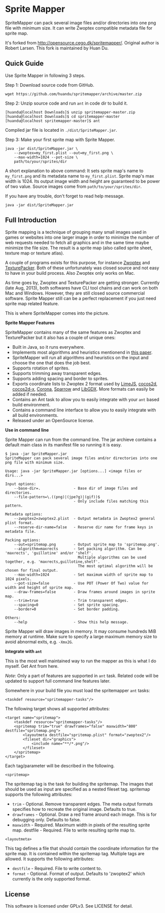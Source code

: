 Sprite Mapper
=============

SpriteMapper can pack several image files and/or directories into one png file with minimum size. It can write Zwoptex compatible metadata file for sprite map.

It's forked from http://opensource.cego.dk/spritemapper/. Original author is Robert Larsen. This fork is maintained by Huan Du.

Quick Guide
-----------

Use Sprite Mapper in following 3 steps.

Step 1: Download source code from GitHub.

`wget https://github.com/huandu/spritemapper/archive/master.zip`

Step 2: Unzip source code and run `ant` in code dir to build it.

```
[huandu@localhost Downloads]$ unzip spritemapper-master.zip
[huandu@localhost Downloads]$ cd spritemapper-master
[huandu@localhost spritemapper-master]$ ant
```

Compiled jar file is located in `./dist/SpriteMapper.jar`.

Step 3: Make your first sprite map with Sprite Mapper. 

```
java -jar dist/SpriteMapper.jar \
	--zwoptex=my_first.plist --out=my_first.png \
	--max-width=1024 --pot-size \
	path/to/your/sprites/dir
```

A short explanation to above command: It sets sprite map's name to `my_first.png` and its metadata name to `my_first.plist`. Sprite map's max width is 1024. Its output image width and height are guaranteed to be power of two value. Source images come from `path/to/your/sprites/dir`.

If you have any trouble, don't forget to read help message.

```
java -jar dist/SpriteMapper.jar
```

Full Introduction
-----------------

Sprite mapping is a technique of grouping many small images used in games or websites into one larger image in order to minimize the number of web requests needed to fetch all graphics and in the same time maybe minimize the file size. The result is a sprite map (also called sprite sheet, texture map or texture atlas).

A couple of programs exists for this purpose, for instance [Zwoptex](http://www.zwopple.com/zwoptex/) and [TexturePacker](http://www.codeandweb.com/texturepacker). Both of these unfortunately was closed source and not easy to have in your build process. Also Zwoptex only works on Mac.

As time goes by, Zwoptex and TexturePacker are getting stronger. Currently (late Aug, 2013), both softwares have CLI tool chains and can work on both Mac and Windows. However, they are still closed source commercial software. Sprite Mapper still can be a perfect replacement if you just need sprite map related feature.

This is where SpriteMapper comes into the picture.

**Sprite Mapper Features**

SpriteMapper contains many of the same features as Zwoptex and TexturePacker but it also has a couple of unique ones:

* Built in Java, so it runs everywhere.
* Implements most algorithms and heuristics mentionend in [this paper](http://clb.demon.fi/files/RectangleBinPack.pdf).
* SpriteMapper will run all algorithms and heuristics on the input and choose the one that does the job best.
* Supports rotation of sprites.
* Supports trimming away transparent edges.
* Supports adding spacing and border to sprites.
* Exports coordinate lists to Zwoptex 2 format used by [LimeJS](http://www.limejs.com/), [cocos2d](http://www.cocos2d-iphone.org/), [cocos2d-x](http://www.cocos2d-x.org/), [Corona](http://www.anscamobile.com/), [Sparrow](http://www.sparrow-framework.org/) and [LibGDX](http://code.google.com/p/libgdx/). More formats can easily be added if needed.
* Contains an Ant task to allow you to easily integrate with your `ant` based build environment.
* Contains a command line interface to allow you to easily integrate with all build environments.
* Released under an OpenSource license.

**Use in command line**

Sprite Mapper can run from the command line. The jar archieve contains a default main class in its manifest file so running it is easy.

```
$ java -jar SpriteMapper.jar
SpriteMapper can pack several image files and/or directories into one png file with minimum size.

Usage: java -jar SpriteMapper.jar [options...] <image files or dirs...>

Input options:
    --base-dir=.               - Base dir of image files and directories.
    --file-pattern=\.((png)|(jpe?g)|(gif))$
                               - Only include files matching this pattern.

Metadata options:
    --zwoptex2=zwoptex2.plist  - Output metadata in Zwoptex2 general plist format.
    --reserve-dir-name=false   - Reserve dir name for frame keys in metadata file.

Packing options:
    --out=spritemap.png        - Output sprite map to 'spritemap.png'.
    --algorithm=maxrects       - Set packing algorithm. Can be 'maxrects', 'guillotine' and/or 'shelf'.
                                 Multiple algorithms can be used together, e.g. 'maxrects,guillotine,shelf'.
                                 The most optimal algorithm will be chosen for final output.
    --max-width=1024           - Set maximum width of sprite map to 1024 pixels.
    --pot-size=false           - Use POT (Power Of Two) value for width and height of sprite map.
    --draw-frames=false        - Draw frames around images in sprite map.
    --trim=true                - Trim transparent edges.
    --spacing=0                - Set sprite spacing.
    --border=0                 - Set border padding.

Others:
    --help                     - Show this help message.
```

Sprite Mapper will draw images in memory. It may consume hundreds MiB memory at runtime. Make sure to specify a large maximum memory size to avoid abnormal exits, e.g. `-Xmx2G`.

**Integrate with `ant`**

This is the most well maintained way to run the mapper as this is what I do myself. Get Ant from here.

*Note*: Only a part of features are supported in `ant` task. Related code will be updated to support full command line features later.

Somewhere in your build file you must load the spritemapper `ant` tasks:

```
<taskdef resource="spritemapper-tasks"/>
```

The following target shows all supported attributes:

```
<target name="spritemap">
    <taskdef resource="spritemapper-tasks"/>
    <spritemap trim="true" drawframes="false" maxwidth="800" destfile="spritemap.png">
        <layoutmeta destfile="spritemap.plist" format="zwoptex2"/>
        <fileset dir="graphics">
            <include name="**/*.png"/>
        </fileset>
    </spritemap>
</target>
```

Each tag/parameter will be described in the following.

`<spritemap>`

The spritemap tag is the task for building the spritemap. The images that should be used as input are specified as a nested fileset tag. spritemap supports the following attributes:

* `trim` - Optional. Remove transparent edges. The meta output formats specifies how to recreate the original image. Defaults to true.
* `drawframes` - Optional. Draw a red frame around each image. This is for debugging only. Defaults to false.
* `maxwidth` - Required. Maximum width in pixels of the resulting sprite map.
destfile - Required. File to write resulting sprite map to.

`<layoutmeta>`

This tag defines a file that should contain the coordinate information for the sprite map. It is contained within the spritemap tag. Multiple tags are allowed. It supports the following attributes:

* `destfile` - Required. File to write content to.
* `format` - Optional. Format of output. Defaults to 'zwoptex2' which currently is the only supported format.

License
-------

This software is licensed under GPLv3. See LICENSE for detail.